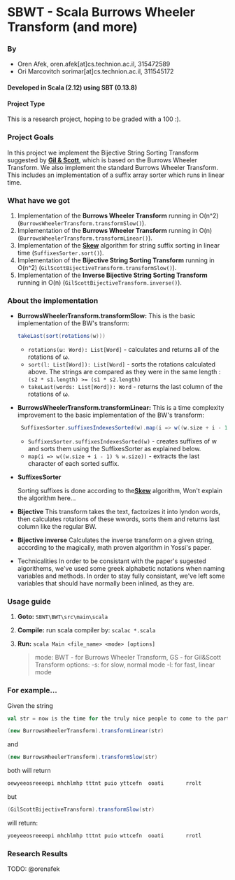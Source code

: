 # SBWT - Scala Burrows Wheeler Transform (and more)

### By
* Oren Afek, oren.afek[at]cs.technion.ac.il, 315472589
* Ori Marcovitch sorimar[at]cs.technion.ac.il, 311545172

#### Developed in Scala (2.12) using SBT (0.13.8)

#### Project Type
This is a research project, hoping to be graded with a 100 :).

### Project Goals
In this project we implement the Bijective String Sorting Transform suggested by [**Gil & Scott**]( http://bijective.dogma.net/00yyy.pdf), which is based on the Burrows Wheeler Transform.
We also implement the standard Burrows Wheeler Transform.
This includes an implementation of a suffix array sorter which runs in linear time.


### What have we got
1. Implementation of the **Burrows Wheeler Transform** running in O(n^2) (`BurrowsWheelerTransform.transformSlow()`).
2. Implementation of the **Burrows Wheeler Transform** running in O(n) (`BurrowsWheelerTransform.transformLinear()`).
3. Implementation of the [**Skew**](http://www.cs.cmu.edu/~ckingsf/bioinfo-lectures/suffixarrays.pdf) algorithm for string suffix sorting in linear time (`SuffixesSorter.sort()`).
4. Implementation of the **Bijective String Sorting Transform** running in O(n^2) (`GilScottBijectiveTransform.transformSlow()`).
5. Implementation of the **Inverse Bijective String Sorting Transform** running in O(n) (`GilScottBijectiveTransform.inverse()`).


### About the implementation
* **BurrowsWheelerTransform.transformSlow:**
This is the basic implementation of the BW's transform: 
    ```scala
    takeLast(sort(rotations(w)))
    ```
    * `rotations(ω: Word): List[Word]` - calculates and returns all of the rotations of ω.
    * `sort(l: List[Word]): List[Word]` - sorts the rotations calculated above. The strings are compared 
    as they were in the same length : `(s2 * s1.length) >= (s1 * s2.length)`
    * `takeLast(words: List[Word]): Word` - returns the last column of the rotations of ω.
         
* **BurrowsWheelerTransform.transformLinear:**
This is a time complexity improvement to the basic implementation of the BW's transform: 
    ```scala
     SuffixesSorter.suffixesIndexesSorted(w).map(i => w((w.size + i - 1) % w.size))
    ```
     * `SuffixesSorter.suffixesIndexesSorted(w)` - creates suffixes of w and sorts them using the SuffixesSorter as explained below.
     * `map(i => w((w.size + i - 1) % w.size))` - extracts the last character of each sorted suffix. 
     
     
* **SuffixesSorter** 

    Sorting suffixes is done according to the[**Skew**](http://www.cs.cmu.edu/~ckingsf/bioinfo-lectures/suffixarrays.pdf) algorithm,
    Won't explain the algorithm here...

* **Bijective**
    This transform takes the text, factorizes it into lyndon words, then calculates rotations of these wwords, sorts them and returns last column like the regular BW.
    
* **Bijective inverse**
    Calculates the inverse transform on a given string, according to the magically, math proven algorithm in Yossi's paper.

* Technicalities
    In order to be consistant with the paper's sugested algorithems, we've used some greek alphabetic notations when naming variables and methods. In order to stay fully consistant, we've left some variables that should have normally been inlined, as they are.

### Usage guide
1. **Goto:** `SBWT\BWT\src\main\scala`
2. **Compile:** run scala compiler by: `scalac *.scala`
3. **Run:** `scala Main <file_name> <mode> [options]`
  
    > mode: BWT - for Burrows Wheeler Transform, GS - for Gil&Scott Transform
        options: -s: for slow, normal mode
                 -l: for fast, linear mode

### For example...
Given the string

```scala
val str = now is the time for the truly nice people to come to the party
```
```scala
(new BurrowsWheelerTransform).transformLinear(str)
```
and
```scala
(new BurrowsWheelerTransform).transformSlow(str)
```
both will return
```scala 
oewyeeosreeeepi mhchlmhp tttnt puio yttcefn  ooati       rrolt
```    
but
```scala
(GilScottBijectiveTransform).transformSlow(str)
```
will return:
```scala
yoeyeeosreeeepi mhchlmhp tttnt puio wttcefn  ooati       rrotl
```
    
### Research Results
  TODO: @orenafek

